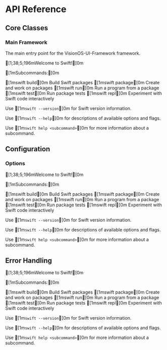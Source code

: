 # API Reference

## Core Classes

### Main Framework

The main entry point for the VisionOS-UI-Framework framework.


[1;38;5;196mWelcome to Swift![0m

[1mSubcommands:[0m

  [1mswift build[0m      Build Swift packages
  [1mswift package[0m    Create and work on packages
  [1mswift run[0m        Run a program from a package
  [1mswift test[0m       Run package tests
  [1mswift repl[0m       Experiment with Swift code interactively

  Use [1m`swift --version`[0m for Swift version information.

  Use [1m`swift --help`[0m for descriptions of available options and flags.

  Use [1m`swift help <subcommand>`[0m for more information about a subcommand.

## Configuration

### Options


[1;38;5;196mWelcome to Swift![0m

[1mSubcommands:[0m

  [1mswift build[0m      Build Swift packages
  [1mswift package[0m    Create and work on packages
  [1mswift run[0m        Run a program from a package
  [1mswift test[0m       Run package tests
  [1mswift repl[0m       Experiment with Swift code interactively

  Use [1m`swift --version`[0m for Swift version information.

  Use [1m`swift --help`[0m for descriptions of available options and flags.

  Use [1m`swift help <subcommand>`[0m for more information about a subcommand.

## Error Handling


[1;38;5;196mWelcome to Swift![0m

[1mSubcommands:[0m

  [1mswift build[0m      Build Swift packages
  [1mswift package[0m    Create and work on packages
  [1mswift run[0m        Run a program from a package
  [1mswift test[0m       Run package tests
  [1mswift repl[0m       Experiment with Swift code interactively

  Use [1m`swift --version`[0m for Swift version information.

  Use [1m`swift --help`[0m for descriptions of available options and flags.

  Use [1m`swift help <subcommand>`[0m for more information about a subcommand.
